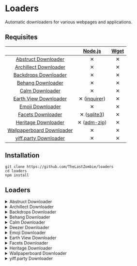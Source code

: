 # Loaders

Automatic downloaders for various webpages and applications.

## Requisites

| | [Node.js](https://nodejs.org/) | [Wget](https://www.gnu.org/software/wget/) |
| :-: | :-: | :-: |
| [Abstruct Downloader](https://github.com/TheLastZombie/loaders/blob/master/loaders/Abstruct%20Downloader.js) | ✕ | ✕ |
| [Archillect Downloader](https://github.com/TheLastZombie/loaders/blob/master/loaders/Archillect%20Downloader.js) | ✕ | ✕ |
| [Backdrops Downloader](https://github.com/TheLastZombie/loaders/blob/master/loaders/Backdrops%20Downloader.js) | ✕ | ✕ |
| [Behang Downloader](https://github.com/TheLastZombie/loaders/blob/master/loaders/Behang%20Downloader.js) | ✕ | ✕ |
| [Calm Downloader](https://github.com/TheLastZombie/loaders/blob/master/loaders/Calm%20Downloader.js) | ✕ | ✕ |
| [Earth View Downloader](https://github.com/TheLastZombie/loaders/blob/master/loaders/Earth%20View%20Downloader.js) | ✕ ([inquirer](https://github.com/SBoudrias/Inquirer.js)) | ✕ |
| [Emoji Downloader](https://github.com/TheLastZombie/loaders/blob/master/loaders/Emoji%20Downloader.js) | ✕ | ✕ |
| [Facets Downloader](https://github.com/TheLastZombie/loaders/blob/master/loaders/Facets%20Downloader.js) | ✕ ([sqlite3](https://github.com/mapbox/node-sqlite3)) | ✕ |
| [Heritage Downloader](https://github.com/TheLastZombie/loaders/blob/master/loaders/Heritage%20Downloader.js) | ✕ ([adm-zip](https://github.com/cthackers/adm-zip)) | ✕ |
| [Wallpaperboard Downloader](https://github.com/TheLastZombie/loaders/blob/master/loaders/Wallpaperboard%20Downloader.js) | ✕ | ✕ |
| [yiff.party Downloader](https://github.com/TheLastZombie/loaders/blob/master/loaders/yiff.party%20Downloader.js) | ✕ | ✕ |

## Installation

```
git clone https://github.com/TheLastZombie/loaders
cd loaders
npm install
```

## Loaders

<details><summary>Abstruct Downloader</summary><br>
<p>Downloads all wallpapers from the <a href="http://abstruct.co">Abstruct</a> collection by Hampus Olsson.

```
Abstruct Downloader

Importing dependencies...
Loading categories...

Downloading category BLEND...

Downloading image Leaving Hawkins - Eugene...
```

</p>
</details>

<details><summary>Archillect Downloader</summary><br>
<p>Downloads all images collected by <a href="http://archillect.com/">Archillect</a>, the synthetic intelligence.

```
Archillect Downloader

Creating download directory...
Retrieving latest image ID...

Downloading 1/250000 (1)...
```

</p>
</details>

<details><summary>Backdrops Downloader</summary><br>
<p>Downloads all wallpapers from <a href="https://backdrops.io/">Backdrops</a> via their semi-public API.

```
Backdrops Downloader

Importing dependencies...
Creating download directory...
Getting wallpaper list...

Downloading 1/2747 (76500)...
```

</p>
</details>

<details><summary>Behang Downloader</summary><br>
<p>Downloads all wallpapers from <a href="https://knokfirst.com/behang/">Behang</a> via their semi-public API.

```
Behang Downloader

Importing dependencies...
Creating download directory...
Getting wallpaper list...

Downloading category 1/38 (Colorgasm)...
Downloading image 1/8 (Colorgasm1)...
```

</p>
</details>

<details><summary>Calm Downloader</summary><br>
<p>Downloads all scenes including photo, video and audio assets from <a href="https://www.calm.com/meditate">Calm</a>.

```
Calm Downloader

Creating download directory...
Retrieving scene database...

Downloading 1/39 (ZFlV8dbxPd)...
```

</p>
</details>

<details><summary>Deezer Downloader</summary><br>
<p>Downloads a specified <a href="https://www.deezer.com/de/">Deezer</a> track in the highest available format and bitrate.</p>
</details>

<details><summary>Emoji Downloader</summary><br>
<p>Downloads all available Discord emotes from <a href="https://discordemoji.com/">Discord Emoji</a>.

```
Emoji Downloader

Creating download directory...
Retrieving emoji database...

Downloading 1/5000 (6188)...
```

</p>
</details>

<details><summary>Earth View Downloader</summary><br>
<p>Downloads all images from the <a href="https://earthview.withgoogle.com/">Earth View</a> collection by Google.

```
Earth View Downloader

Importing dependencies...
Creating download directory...

? Which host do you want to download from? earthview.withgoogle.com (watermarked)

Some images will be skipped. This is not a bug.
Not all digits within the 1003 to 7023 range are mapped to images.

Downloading 1/6021 (1003)...
```

</p>
</details>

<details><summary>Facets Downloader</summary><br>
<p>Downloads all <a href="http://www.facets.la/">Facets</a> images in all available resolutions via the app's facets.db.

```
Facets Downloader

Importing dependencies...
Creating download directory...
Importing Facets database...
Parsing imported database...

Downloading Facets 365...

Downloading 1/364 (Facets)...
```

</p>
</details>

<details><summary>Heritage Downloader</summary><br>
<p>Downloads photos, snapshots, music tracks and soundscapes for every heritage from the <a href="https://www.sony.net/united/clock/">α CLOCK</a> project.

```
Heritage Downloader

Importing dependencies...
Creating download directory...
Retrieving heritage database...

Downloading 1/50 (iguazu)...
```

</p>
</details>

<details><summary>Wallpaperboard Downloader</summary><br>
<p>Downloads all wallpapers from a <a href="https://github.com/danimahardhika/wallpaperboard">Wallpaperboard</a> source.

```
Wallpaperboard Downloader

Importing dependencies...
Creating download directory...
Getting wallpaper list...

Downloading 1/28 (Nougat Wallpaper 1)...
```

</p>
</details>

<details><summary>yiff.party Downloader</summary><br>
<p>Downloads the creators and all artist-specific JSON files from <a href="https://yiff.party/">yiff.party</a>.

```
yiff.party Downloader

Importing dependencies...
Creating download directory...
Retrieving creator database...

Downloading 1/20443 (25634849)...
```

</p>
</details>

